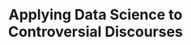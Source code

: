 ---
id: "ads-controdisc" # nochmal überlegen
method: "Seminare"
institution: "Fakultät für Geisteswissenschaften"
title: "Applying Data Science to Controversial Discourses"
title_project: 
title_short: "ADS-ControDisc"
period: "Apr 23 ­­- Mar 24 (12 months)"
foerderlinie: "Fachspezifische Data Literacy"
round: "2"
lecture2go:
uhh_url: "https://www.hcl.uni-hamburg.de/ddlitlab/data-literacy-lehrlabor/zweite-foerderrunde/01-ads-controdisc.html"
contributors: "Julia Schilling"
mentors: "Prof. Dr. Robert Fuchs"
quote: "A critical evaluation of the current Teaching Lab project also indicates that, by foregrounding the focus on data literacy, mainly intrinsically motivated students with a pre-existing interest in data literacy are addressed. Many students in English linguistics are reluctant to engage with data-intensive methods. A new approach is needed to reach these students."
text: |
    ### Ausrichtung des Projekts

    Die Entwicklung der Projektidee für das Lehrprojekt "Applying Data Science to Controversial Discourses" wurde durch mehrere Erkenntnisse und Überlegungen motiviert. Zunächst ergab sich die Notwendigkeit einer kritischen Evaluation des bestehenden Teaching Labs zur fortgeschrittenen Datenanalyse für Linguist:innen aus der ersten DDLitLab-Förderrunde. Obwohl dieses Lab erfolgreich war und eine beträchtliche Anzahl von Studierenden mit intrinsischem Interesse an Data Literacy ansprach, wurde festgestellt, dass viele Studierende in der englischen Linguistik zögerten, sich mit datenintensiven Methoden auseinanderzusetzen. Dies führte zur Erkenntnis, dass eine neue Herangehensweise erforderlich war, um auch diejenigen Studierenden zu erreichen, die bisher beim Thema Datenanalyse zurückhaltend waren. Die Idee, kontroverse Diskurse als zentrales Element einzuführen, wurde aus der Überlegung geboren, dass diese Themen eine breite Resonanz haben und somit auch Studierende ansprechen könnten, die bisher wenig Interesse an Data Literacy zeigten.

    Weiterhin wurden Schwachstellen in der Data Literacy-Ausbildung der Studierenden identifiziert, insbesondere in den Bereichen Datenanalyse und Datenanwendung. Diese Erkenntnis floss direkt in die Gestaltung der neuen Seminare ein, die sich auf die Interpretation von Erkenntnissen aus großen Datenkorpora, insbesondere Social Media und Zeitungskorpora, konzentrieren. Statistische, datenintensive Analysetechniken werden genutzt, um die Studierenden mit komplexen Aspekten der Data Literacy vertraut zu machen.

    ### Rückblick und Ergebnisse

    Eine zentrale Errungenschaft des Lehrprojekts war es, Studierende durch die Integration kontroverser Diskurse für Datenkompetenz zu motivieren - insbesondere durch die Seminare "Understanding the Dynamics of COVID-19 Discourse" und "Climate Change Discourse: Between Global Catastrophe and Business as Usual". Dieser Ansatz half, die Hemmschwelle gegenüber Datenanalysen zu senken und das Interesse zu fördern.

    Die Innovationsidee bestand darin, Data Literacy in breitere gesellschaftliche Diskurse einzubetten, anstatt isoliert zu lehren. Dies förderte sowohl technische Fertigkeiten als auch die Fähigkeit, kritisch über relevante Themen nachzudenken und Daten zu interpretieren. Zusammengefasst hat das Lehrprojekt erfolgreich Studieninteresse und Datenanalysefähigkeiten gesteigert und die Grundlage für eine langfristige Integration von Data Literacy am Institut für Anglistik der Universität Hamburg gelegt.

    Es wurden spezielle RStudio Workbooks entwickelt, die den Studierenden einen strukturierten Zugang zu Datenanalysekonzepten und -techniken bieten. Diese praxisorientierten Workbooks umfassen theoretische Erläuterungen, praktische Beispiele und Übungen, die einen effektiven Lernprozess gewährleisten und es den Studierenden ermöglichen, fortgeschrittene Datenanalysemethoden zu verstehen und anzuwenden.

    ### Tipps von Lehrenden für Lehrende

    Im Rahmen des Projekts konnte die digitale und didaktische Kompetenz der Lehrperson auf unterschiedliche Weise weiterentwickelt werden. Zum einen wurde durch die Nutzung digitaler Werkzeuge und Methoden die digitale Kompetenz erweitert und vertieft. Diese Erfahrungen und Kenntnisse können nun auch in anderen Lehrveranstaltungen eingesetzt und weitergegeben werden. Darüber hinaus konnten im Rahmen des Projekts auch didaktische Fähigkeiten weiterentwickelt werden, indem die Seminare gemeinsam mit den Studierenden reflektiert und auf ihre Bedürfnisse angepasst wurden. Die Erfahrung hat gezeigt, dass die Studierenden von interaktiven Lehrmethoden und praktischen Übungen besonders profitieren und das Lernen durch Anwendung in realen Forschungsprojekten gefördert wird. Durch die Eigenanalyse als Lehrperson konnten auch Lehrstrategien überdacht und optimiert werden, um eine bessere Vermittlung der Inhalte und eine höhere Motivation der Studierenden zu erreichen.

image: "https://www.hcl.uni-hamburg.de/16952580/ads-contro-fs-napendra-singh-a-cpfyska98-unsplash-733x414-6bcea4e919b5b9acc48656ccef7bb7239fe03652.jpg"
image_credit: "napendra singh / unsplash"
link_external:
stine: "SoSe 23 & WiSe 2023/24:  Seminare https://www.stine.uni-hamburg.de/scripts/mgrqispi.dll?APPNAME=CampusNet&PRGNAME=COURSEDETAILS&ARGUMENTS=-N000000000000001,-N000605,-N0,-N386424701980643,-N386424701940644,-N0,-N0,-N3,-AfQP74Mf9QMPbmuLTYup7fIi6vjAJ4zoKegmHODRxWBwFvqwjOYn9fMPjmoK7mDwzPYmdOg76fuUdHBULczAZvNUQcYcd7uRfQBFd4Sm0QULEmoUvVWW3vWDdRqADYMATHUpSHzR-PzDAOf5oegU0cUa-xSKhQoPuQ-RMYqKMOYL9PoL9mf68mgmgHuUjcSUk3SRgRZU6cgHoQQmp3fKUPWRBvBUTPzP5YbZsOq6dfoRFCfR7xfG3OkZMQdW54uKHvNyFmYPkVSpEmYK5YSm3PDWuRzWMRuBdcoptRYPd3uUFHY6DHgHkWzZJcMRIOfy6mDKSWUpMrgRKOYAbvqA0RBmv4fLdOD6qvSmNRWR9WBLQPd6ofWewmQlNvQHNeZDArbZovIi67gWw3QewCY6Tvd7dmNUgQzHeQNUfQZnNHWPhOInFWjo9vzHFmMP6QQpy3SmPPDVwQQW0CQPvQUWgxYRzODU7ffWSvNUIefReWIRMfNHFfS5yxImXYIH8PI58QzRZxYRIHUULWD5oPuWhmq5wP-HLm-WWYfUyeNmIPMHEvzoFRzWxOzWg4U5IvumvmUfwWfwAxWDZxZKq4zUYRjLPRj5oeW5ucf6IrUHyHWoW4fP6mgWtCYHumBKkPS5pWolFRYwgvBm-WQmv4SeZRd5HOYGZPkZNxSD9QQUjQ-mC4zRuPdwPeZPKfMHzrUPbxjKaRZRmPBUQPgouYMpefYoJWf56QZHQxSpe3Bnj4MftPjeAvoo8Vj53vDR3VIHw, https://www.stine.uni-hamburg.de/scripts/mgrqispi.dll?APPNAME=CampusNet&PRGNAME=COURSEDETAILS&ARGUMENTS=-N000000000000001,-N000605,-N0,-N386424701945645,-N386424701929646,-N0,-N0,-N3,-AfQP74Mf9QMPbmuLTYup7fIi6vjAJ4zoKegmHODRxWBwFvqwjOYn9fMPjmoK7mDwzPYmdOg76fuUdHBULczAZvNUQcYcd7uRfQBFd4Sm0QULEmoUvVWW3vWDdRqADYMATHUpSHzR-PzDAOf5oegU0cUa-xSKhQoPuQ-RMYqKMOYL9PoL9mf68mgmgHuUjcSUk3SRgRZU6cgHoQQmp3fKUPWRBvBUTPzP5YbZsOq6dfoRFCfR7xfG3OkZMQdW54uKHvNyFmYPkVSpEmYK5YSm3PDWuRzWMRuBdcoptRYPd3uUFHY6DHgHkWzZJcMRIOfy6mDKSWUpMrgRKOYAbvqA0RBmv4fLdOD6qvSmNRWR9WBLQPd6ofWewmQlNvQHNeZDArbZovIi67gWw3QewCY6Tvd7dmNUgQzHeQNUfQZnNHWPhOInFWjo9vzHFmMP6QQpy3SmPPDVwQQW0CQPvQUWgxYRzODU7ffWSvNUIefReWIRMfNHFfS5yxImXYIH8PI58QzRZxYRIHUULWD5oPuWhmq5wP-HLm-WWYfUyeNmIPMHEvzoFRzWxOzWg4U5IvumvmUfwWfwAxWDZxZKq4zUYRjLPRj5oeW5ucf6IrUHyHWoW4fP6mgWtCYHumBKkPS5pWolFRYwgvBm-WQmv4SeZRd5HOYGZPkZNxSD9QQUjQ-mC4zRuPdwPeZPKfMHzrUPbxjKaRZRmPBUQPgouYMpefYoJWf56QZHQxSpe3Bnj4MftPjeAvoo8Vj53vDR3VIHw, https://www.stine.uni-hamburg.de/scripts/mgrqispi.dll?APPNAME=CampusNet&PRGNAME=COURSEDETAILS&ARGUMENTS=-N000000000000001,-N000605,-N0,-N385235591608794,-N385235591639795,-N0,-N0,-N3,-ARB6qVDAmRSKDWdLjHQUUmzKSxuKvxNGl4zUPYYooRQUzQMD9PDR0Wd5K3fLtQfKbQdLemuUScuP-OSBtxMBARIRICYR-4qLAegpKYYPb3WHUQNP3QfGs7dB6RDGJQd6oPSU0VMLoPYmIOQiZYBLvPgpFfDHAPUUzCYUEmUU8RdZpWzwwvjU34UHKeDHqxUWs4IfjvBKQRuRemB6aCQWxCYoZOgmzYDmVOqmQYQPzcSKUmS5KmuPHQdRJfN5eVjLyVjPMPZKYO-LffW5SHNctmQUSOWfFHBWdfBPUWkZXrMA-YYAAmBPjOuLsedNjxMAYOdGbYWo6Ozm-vupZVdKvfSW9cbZKRSD6PQHWPZmx4YeZRUpbczZzPSLIPMHhOYwJ4BDdfIojmIWteq5A7MmgcUP-fN6SrMRPHWPdff6bxUlZP-H0rULLRNLTfQlAfBwVRqwHxoLJRzWV3QoLYuHTffW-rDo6RSf6WNFtxZpLxW59PDmDWW5Af-76xUUpYfKH4D5ycqAWHgHdcNoXvz50QN6fPIPA7UK0HIPdQIRzvWpdrqHYcuRdWuFwHzAhVDL9VjPjHzLFOtN-PZmHmzRf7fRYQ-cAHY9tQS7dmIi-7qBNRjWsmzRyOgD6mo5JRzKmvdfFVBmVxzLJOzRgefATVWLS7dWaRuRUWDfdcuB6YWiZ3Wpj4qAUmdAwrMPHYkZjOqUw7UmbxIR5f-L8eup94WWw7gPUQMWZWbZjmYKkcZDZ3WHbVYL93uRKRSoamuUY, https://www.stine.uni-hamburg.de/scripts/mgrqispi.dll?APPNAME=CampusNet&PRGNAME=COURSEDETAILS&ARGUMENTS=-N000000000000001,-N000605,-N0,-N385235712002895,-N385235712004896,-N0,-N0,-N3,-ARB6qVDAmRSKDWdLjHQUUmzKSxuKvxNGl4zUPYYooRQUzQMD9PDR0Wd5K3fLtQfKbQdLemuUScuP-OSBtxMBARIRICYR-4qLAegpKYYPb3WHUQNP3QfGs7dB6RDGJQd6oPSU0VMLoPYmIOQiZYBLvPgpFfDHAPUUzCYUEmUU8RdZpWzwwvjU34UHKeDHqxUWs4IfjvBKQRuRemB6aCQWxCYoZOgmzYDmVOqmQYQPzcSKUmS5KmuPHQdRJfN5eVjLyVjPMPZKYO-LffW5SHNctmQUSOWfFHBWdfBPUWkZXrMA-YYAAmBPjOuLsedNjxMAYOdGbYWo6Ozm-vupZVdKvfSW9cbZKRSD6PQHWPZmx4YeZRUpbczZzPSLIPMHhOYwJ4BDdfIojmIWteq5A7MmgcUP-fN6SrMRPHWPdff6bxUlZP-H0rULLRNLTfQlAfBwVRqwHxoLJRzWV3QoLYuHTffW-rDo6RSf6WNFtxZpLxW59PDmDWW5Af-76xUUpYfKH4D5ycqAWHgHdcNoXvz50QN6fPIPA7UK0HIPdQIRzvWpdrqHYcuRdWuFwHzAhVDL9VjPjHzLFOtN-PZmHmzRf7fRYQ-cAHY9tQS7dmIi-7qBNRjWsmzRyOgD6mo5JRzKmvdfFVBmVxzLJOzRgefATVWLS7dWaRuRUWDfdcuB6YWiZ3Wpj4qAUmdAwrMPHYkZjOqUw7UmbxIR5f-L8eup94WWw7gPUQMWZWbZjmYKkcZDZ3WHbVYL93uRKRSoamuUY" 
---